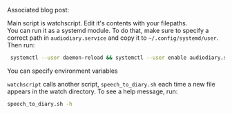 Associated blog post:  

Main script is watchscript. Edit it's contents with your filepaths.  
You can run it as a systemd module. To do that, make sure to
specify a correct path in ``audiodiary.service``
and copy it to ``~/.config/systemd/user``.  
Then run:  
```bash
 systemctl --user daemon-reload && systemctl --user enable audiodiary.service
```
You can specify environment variables

``watchscript`` calls another script, ``speech_to_diary.sh``
each time a new file appears in the watch
directory.
To see a help message, run:  
```bash
speech_to_diary.sh -h
```  
